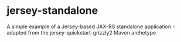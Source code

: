 # jersey-standalone
A simple example of a Jersey-based JAX-RS standalone application - adapted from the jersey-quickstart-grizzly2 Maven archetype
